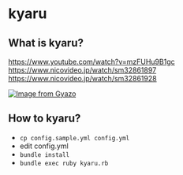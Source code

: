 # kyaru


## What is kyaru?

https://www.youtube.com/watch?v=mzFUHu9B1gc
https://www.nicovideo.jp/watch/sm32861897
https://www.nicovideo.jp/watch/sm32861928

[![Image from Gyazo](https://i.gyazo.com/131e31e0a4756f5579056e1f64179f41.jpg)](https://gyazo.com/131e31e0a4756f5579056e1f64179f41)


## How to kyaru?
- `cp config.sample.yml config.yml`
- edit config.yml
- `bundle install`
- `bundle exec ruby kyaru.rb`
